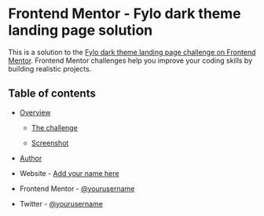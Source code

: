 # Frontend Mentor - Fylo dark theme landing page solution

This is a solution to the
[Fylo dark theme landing page challenge on Frontend Mentor](https://www.frontendmentor.io/challenges/fylo-dark-theme-landing-page-5ca5f2d21e82137ec91a50fd).
Frontend Mentor challenges help you improve your coding skills by building realistic projects.

## Table of contents

- [Overview](#overview)

  - [The challenge](#the-challenge)

  - [Screenshot](#screenshot)

- [Author](#author)

- Website - [Add your name here](https://www.your-site.com)
- Frontend Mentor - [@yourusername](https://www.frontendmentor.io/profile/yourusername)
- Twitter - [@yourusername](https://www.twitter.com/yourusername)
